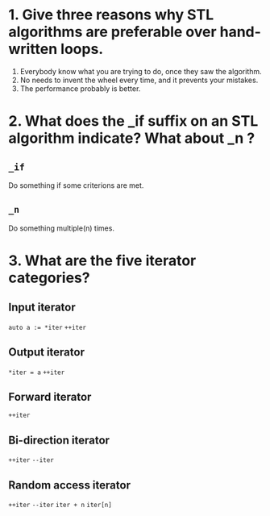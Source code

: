 # 1. Give three reasons why STL algorithms are preferable over hand-written loops.

1. Everybody know what you are trying to do, once they saw the algorithm.
2. No needs to invent the wheel every time, and it prevents your mistakes.
3. The performance probably is better.

# 2. What does the _if suffix on an STL algorithm indicate? What about _n ?

## `_if`

Do something if some criterions are met.

## `_n`

Do something multiple(n) times.

# 3. What are the five iterator categories?

## Input iterator

`auto a := *iter`
`++iter`

## Output iterator

`*iter = a`
`++iter`

## Forward iterator

`++iter`

## Bi-direction iterator

`++iter`
`--iter`

## Random access iterator

`++iter`
`--iter`
`iter + n`
`iter[n]`